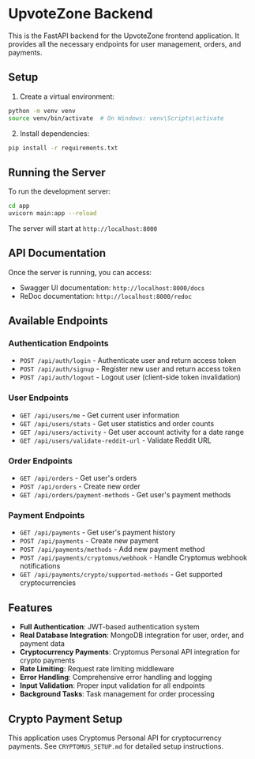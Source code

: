 # UpvoteZone Backend

This is the FastAPI backend for the UpvoteZone frontend application. It provides all the necessary endpoints for user management, orders, and payments.

## Setup

1. Create a virtual environment:
```bash
python -m venv venv
source venv/bin/activate  # On Windows: venv\Scripts\activate
```

2. Install dependencies:
```bash
pip install -r requirements.txt
```

## Running the Server

To run the development server:

```bash
cd app
uvicorn main:app --reload
```

The server will start at `http://localhost:8000`

## API Documentation

Once the server is running, you can access:
- Swagger UI documentation: `http://localhost:8000/docs`
- ReDoc documentation: `http://localhost:8000/redoc`

## Available Endpoints

### Authentication Endpoints
- `POST /api/auth/login` - Authenticate user and return access token
- `POST /api/auth/signup` - Register new user and return access token
- `POST /api/auth/logout` - Logout user (client-side token invalidation)

### User Endpoints
- `GET /api/users/me` - Get current user information
- `GET /api/users/stats` - Get user statistics and order counts
- `GET /api/users/activity` - Get user account activity for a date range
- `GET /api/users/validate-reddit-url` - Validate Reddit URL

### Order Endpoints
- `GET /api/orders` - Get user's orders
- `POST /api/orders` - Create new order
- `GET /api/orders/payment-methods` - Get user's payment methods

### Payment Endpoints
- `GET /api/payments` - Get user's payment history
- `POST /api/payments` - Create new payment
- `POST /api/payments/methods` - Add new payment method
- `POST /api/payments/cryptomus/webhook` - Handle Cryptomus webhook notifications
- `GET /api/payments/crypto/supported-methods` - Get supported cryptocurrencies

## Features

- **Full Authentication**: JWT-based authentication system
- **Real Database Integration**: MongoDB integration for user, order, and payment data
- **Cryptocurrency Payments**: Cryptomus Personal API integration for crypto payments
- **Rate Limiting**: Request rate limiting middleware
- **Error Handling**: Comprehensive error handling and logging
- **Input Validation**: Proper input validation for all endpoints
- **Background Tasks**: Task management for order processing

## Crypto Payment Setup

This application uses Cryptomus Personal API for cryptocurrency payments. See `CRYPTOMUS_SETUP.md` for detailed setup instructions. 